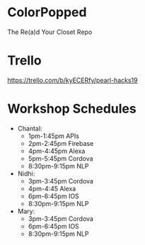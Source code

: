 # ColorPopped
The Re(a)d Your Closet Repo

# Trello 
https://trello.com/b/kyECERfy/pearl-hacks19

# Workshop Schedules
- Chantal:
  - 1pm-1:45pm APIs
  - 2pm-2:45pm Firebase
  - 4pm-4:45pm Alexa
  - 5pm-5:45pm Cordova
  - 8:30pm-9:15pm NLP
- Nidhi:
  - 3pm-3:45pm Cordova
  - 4pm-4:45 Alexa
  - 6pm-6:45pm IOS
  - 8:30pm-9:15pm NLP
- Mary: 
  - 3pm-3:45pm Cordova
  - 6pm-6:45pm IOS
  - 8:30pm-9:15pm NLP

